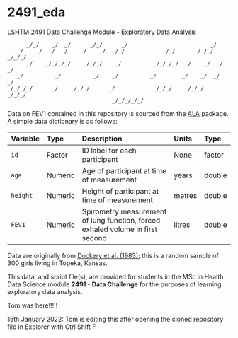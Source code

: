 # 2491_eda
LSHTM 2491 Data Challenge Module - Exploratory Data Analysis

```
      _/_/    _/  _/      _/_/      _/                          _/            
   _/    _/  _/  _/    _/    _/  _/_/            _/_/      _/_/_/    _/_/_/   
      _/    _/_/_/_/    _/_/_/    _/          _/_/_/_/  _/    _/  _/    _/    
   _/          _/          _/    _/          _/        _/    _/  _/    _/     
_/_/_/_/      _/    _/_/_/      _/            _/_/_/    _/_/_/    _/_/_/      
                                 _/_/_/_/_/                              
```

Data on FEV1 contained in this repository is sourced from the [ALA](https://rdrr.io/rforge/ALA/) package. A simple data dictionary is as follows:

| Variable | Type    | Description                                                  | Units  | Type   |
| :------- | :------ | :----------------------------------------------------------- | :----- | :----- |
| `id`     | Factor  | ID label for each participant                                | None   | factor |
| `age`    | Numeric | Age of participant at time of measurement                    | years  | double |
| `height` | Numeric | Height of participant at time of measurement                 | metres | double |
| `FEV1`   | Numeric | Spirometry measurement of lung function, forced exhaled volume in first second | litres | double |

Data are originally from [Dockery et al. (1983)](https://doi.org/10.1164/arrd.1983.128.3.405); this is a random sample of 300 girls living in Topeka, Kansas.

This data, and script file(s), are provided for students in the MSc in Health Data Science module **2491 - Data Challenge** for the purposes of learning exploratory data analysis.

Tom was here!!!!!

15th January 2022: Tom is editing this after opening the cloned repository file in Explorer with Ctrl Shift F
